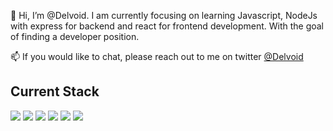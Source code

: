 👋 Hi, I’m @Delvoid. I am currently focusing on learning Javascript, NodeJs with express for backend and react for frontend development. With the goal of finding a developer position.

📫 If you would like to chat, please reach out to me on twitter <a href="http://www.twitter.com/Delvoid">@Delvoid</a> 

## Current Stack

<img src="https://img.shields.io/badge/HTML5-E34F26?logo=HTML5&logoColor=white&style=for-the-badge"> <img src="https://img.shields.io/badge/CSS3-1572B6?logo=CSS3&logoColor=white&style=for-the-badge"> <img src="https://img.shields.io/badge/JavaScript-F7DF1E?logo=JavaScript&logoColor=black&style=for-the-badge"> <img src="https://img.shields.io/badge/Tailwind CSS-38B2AC?logo=Tailwind-CSS&logoColor=black&style=for-the-badge"> <img src="https://img.shields.io/badge/React-61DAFB?logo=React&logoColor=black&style=for-the-badge" >
<img src="https://img.shields.io/badge/NodeJs-3c873a?logo=nodedotjs&logoColor=black&style=for-the-badge">
